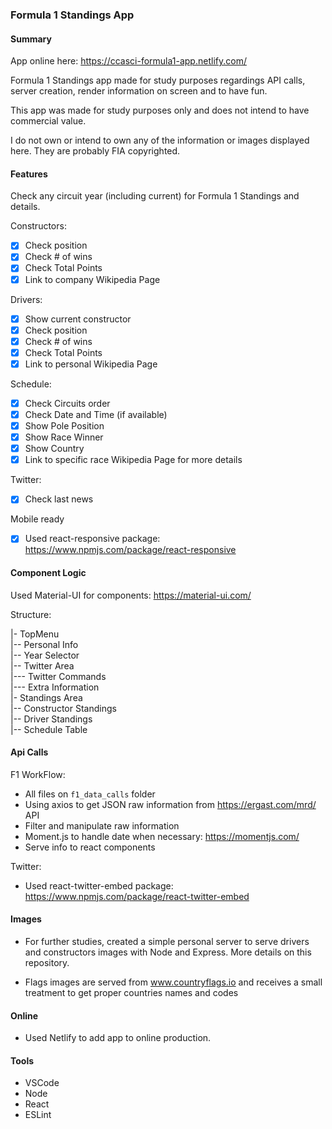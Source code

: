 ### Formula 1 Standings App

#### Summary

App online here: https://ccasci-formula1-app.netlify.com/

Formula 1 Standings app made for study purposes regardings API calls, server creation, render information on screen and to have fun.

This app was made for study purposes only and does not intend to have commercial value.

I do not own or intend to own any of the information or images displayed here. They are probably FIA copyrighted.


#### Features

Check any circuit year (including current) for Formula 1 Standings and details.  

Constructors:  
- [X] Check position
- [X] Check # of wins
- [X] Check Total Points
- [X] Link to company Wikipedia Page 

Drivers:  
- [X] Show current constructor
- [X] Check position
- [X] Check # of wins
- [X] Check Total Points
- [X] Link to personal Wikipedia Page 

Schedule:  
- [X] Check Circuits order
- [X] Check Date and Time (if available)
- [X] Show Pole Position
- [X] Show Race Winner
- [X] Show Country
- [X] Link to specific race Wikipedia Page for more details

Twitter:
- [X] Check last news

Mobile ready
- [X] Used react-responsive package: https://www.npmjs.com/package/react-responsive

#### Component Logic

Used Material-UI for components: https://material-ui.com/

Structure:  

|- TopMenu  
|-- Personal Info  
|-- Year Selector  
|-- Twitter Area  
|--- Twitter Commands  
|--- Extra Information  
|- Standings Area  
|-- Constructor Standings  
|-- Driver Standings  
|-- Schedule Table  

#### Api Calls

F1 WorkFlow:  

- All files on ```f1_data_calls``` folder  
- Using axios to get JSON raw information from https://ergast.com/mrd/ API  
- Filter and manipulate raw information  
- Moment.js to handle date when necessary: https://momentjs.com/  
- Serve info to react components  

Twitter:  

- Used react-twitter-embed package: https://www.npmjs.com/package/react-twitter-embed  

#### Images

- For further studies, created a simple personal server to serve drivers and constructors images with Node and Express. More details on this repository.

- Flags images are served from www.countryflags.io and receives a small treatment to get proper countries names and codes

#### Online

- Used Netlify to add app to online production.

#### Tools

- VSCode
- Node
- React
- ESLint




